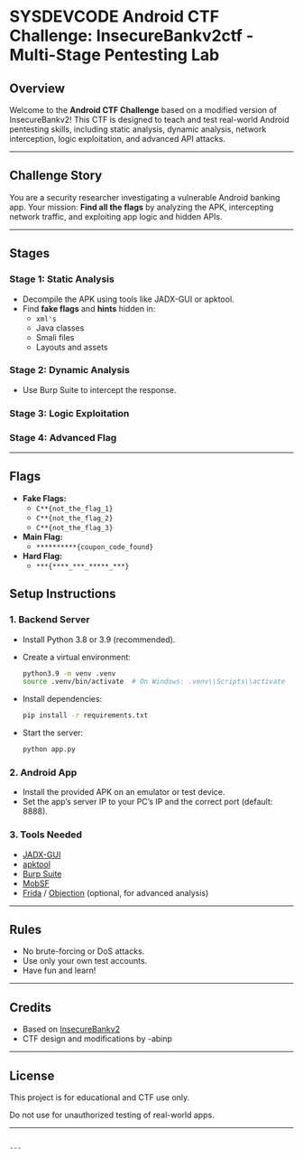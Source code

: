 
# SYSDEVCODE Android CTF Challenge: InsecureBankv2ctf - Multi-Stage Pentesting Lab

## Overview

Welcome to the **Android CTF Challenge** based on a modified version of InsecureBankv2!
This CTF is designed to teach and test real-world Android pentesting skills, including static analysis, dynamic analysis, network interception, logic exploitation, and advanced API attacks.

---

## Challenge Story

You are a security researcher investigating a vulnerable Android banking app.
Your mission: **Find all the flags** by analyzing the APK, intercepting network traffic, and exploiting app logic and hidden APIs.

---

## Stages

### **Stage 1: Static Analysis**
- Decompile the APK using tools like JADX-GUI or apktool.
- Find **fake flags** and **hints** hidden in:
  - `xml's`
  - Java classes
  - Smali files
  - Layouts and assets

### **Stage 2: Dynamic Analysis**
- Use Burp Suite to intercept the response.

### **Stage 3: Logic Exploitation**

### **Stage 4: Advanced Flag**

---

## Flags

- **Fake Flags:**
  - `C**{not_the_flag_1}`
  - `C**{not_the_flag_2}`
  - `C**{not_the_flag_3}`
- **Main Flag:**
  - `**********{coupon_code_found}`
- **Hard Flag:**
  - `***{****_***_*****_***}`


## Setup Instructions

### **1. Backend Server**

- Install Python 3.8 or 3.9 (recommended).
- Create a virtual environment:
  ```bash
  python3.9 -m venv .venv
  source .venv/bin/activate  # On Windows: .venv\\Scripts\\activate
  ```

- Install dependencies:
    
    ```bash
    pip install -r requirements.txt
    
    ```
    
    
- Start the server:
    
    ```bash
    python app.py
    
    ```
    

### **2. Android App**

- Install the provided APK on an emulator or test device.
- Set the app’s server IP to your PC’s IP and the correct port (default: 8888).

### **3. Tools Needed**

- [JADX-GUI](https://github.com/skylot/jadx)
- [apktool](https://github.com/iBotPeaches/Apktool)
- [Burp Suite](https://portswigger.net/burp)
- [MobSF](https://github.com/MobSF/Mobile-Security-Framework-MobSF)
- [Frida](https://frida.re/) / [Objection](https://github.com/sensepost/objection) (optional, for advanced analysis)

---

## Rules

- No brute-forcing or DoS attacks.
- Use only your own test accounts.
- Have fun and learn!

---

## Credits

- Based on [InsecureBankv2](https://github.com/dineshshetty/Android-InsecureBankv2)
- CTF design and modifications by -abinp

---

## License

This project is for educational and CTF use only.

Do not use for unauthorized testing of real-world apps.

---

```

---
